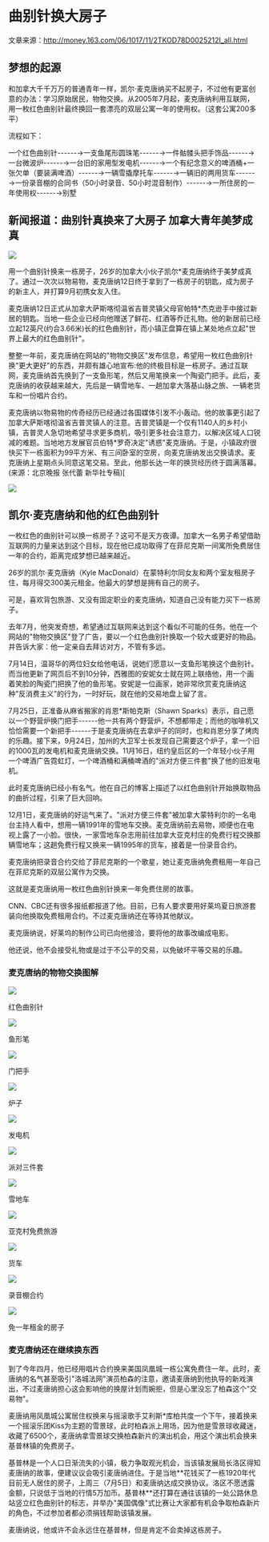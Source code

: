 # 曲别针换大房子

文章来源：<http://money.163.com/06/1017/11/2TKOD78D0025212I_all.html>

## 梦想的起源

和加拿大千千万万的普通青年一样，凯尔·麦克唐纳买不起房子，不过他有更富创意的办法：学习原始居民，物物交换。从2005年7月起，麦克唐纳利用互联网，用一枚红色曲别针最终换回一套漂亮的双层公寓一年的使用权。（这套公寓200多平）

流程如下： 

一个红色曲别针------→一支鱼尾形圆珠笔------→一件骷髅头把手饰品------→一台微波炉------→一台旧的家用型发电机------→一个有纪念意义的啤酒桶+一张欠单（要装满啤酒）------→一辆雪撬摩托车------→一辆旧的两用货车------→一份录音棚的合同书（50小时录音、50小时混音制作）------→一所住房的一年使用权------→别墅

## 新闻报道：曲别针真换来了大房子 加拿大青年美梦成真

![][image0]

用一个曲别针换来一栋房子，26岁的加拿大小伙子凯尔\*麦克唐纳终于美梦成真了。通过一次次以物易物，麦克唐纳12日终于拿到了一栋房子的钥匙，成为房子的新主人，并打算9月初携女友入住。 

麦克唐纳12日正式从加拿大萨斯喀彻温省吉普灵镇父母官帕特\*杰克逊手中接过新居的钥匙。当地一些企业已经向他赠送了鲜花、红酒等乔迁礼物。他的新居前已经立起12英尺(约合3.66米)长的红色曲别针，而小镇正盘算在镇上某处地点立起"世界上最大的红色曲别针"。 

整整一年前，麦克唐纳在网站的"物物交换区"发布信息，希望用一枚红色曲别针换"更大更好"的东西，并颇有雄心地宣布:他的终极目标是一栋房子。通过互联网，麦克唐纳首先换到了一支鱼形笔，然后又用笔换来一个陶瓷门把手。此后，麦克唐纳的收获越来越大，先后是一辆雪地车、一趟加拿大落基山脉之旅、一辆老货车和一份唱片合约。

麦克唐纳以物易物的传奇经历已经通过各国媒体引发不小轰动。他的故事更引起了加拿大萨斯喀彻温省吉普灵镇人的注意。吉普灵镇是一个仅有1140人的乡村小镇，吉普灵人急切地希望寻求更多商机，吸引更多社会注意力，以解决区域人口锐减的难题。当地地方发展官员伯特\*罗奇决定"诱惑"麦克唐纳。于是，小镇政府很快买下一栋面积为99平方米、有三间卧室的空房，向麦克唐纳发出交换请求。麦克唐纳上星期点头同意这笔交易。至此，他那长达一年的换货经历终于圆满落幕。(来源：北京晚报 张代蕾 新华社专稿)[

![][image1]

## 凯尔·麦克唐纳和他的红色曲别针

一枚红色的曲别针可以换一栋房子？这可不是天方夜谭。加拿大一名男子希望借助互联网的力量来达到这个目标，现在他已成功取得了在菲尼克斯一间寓所免费居住一年的合约，距离完成梦想已越来越近。

26岁的凯尔·麦克唐纳（Kyle MacDonald）在蒙特利尔同女友和两个室友租房子住，每月得交300美元租金。他最大的梦想是拥有自己的房子。

可是，喜欢背包旅游、又没有固定职业的麦克唐纳，知道自己没有能力买下一栋房子。

去年7月，他突发奇想，希望通过互联网来达到这个看似不可能的任务。他在一个网站的"物物交换区"登了广告，要以一个红色曲别针换取一个较大或更好的物品。并告诉大家：他一定亲自去拜访对方，不管有多远。

7月14日，温哥华的两位妇女给他电话，说她们愿意以一支鱼形笔换这个曲别针。而当他更新了网页后不到10分钟，西雅图的安妮女士就在网上联络他，用一个画着笑脸的陶瓷门把换了他的鱼形笔。安妮是一位画家，她非常欣赏麦克唐纳这种"反消费主义"的行为，一时好玩，就在他的交易地盘上留了言。

7月25日，正准备从麻省搬家的肖恩\*斯帕克斯（Shawn Sparks）表示，自己愿以一个野营炉换门把手------他一共有两个野营炉，不想都带走；而他的咖啡机又恰恰需要一个新把手------于是麦克唐纳在去拿炉子的同时，也和肖恩分享了烤肉的乐趣。接下来，9月24日，加州的大卫军士长发现自己需要这个炉子，拿一个旧的1000瓦的发电机和麦克唐纳交换。11月16日，纽约皇后区的一个年轻小伙子用一个啤酒广告霓虹灯，一个啤酒桶和满桶啤酒的"派对方便三件套"换了他的旧发电机。

此时麦克唐纳已经小有名气。他在自己的博客上描述了以红色曲别针开始换取物品的曲折过程，引来了巨大回响。

12月1日，麦克唐纳的好运气来了。"派对方便三件套"被加拿大蒙特利尔的一名电台主持人看中，想用一辆1991年的雪地车交换。麦克唐纳前去易物，顺便也在电视上露了一小脸。很快，一家雪地车杂志用前往加拿大亚克村庄的免费行程交换那辆雪地车；这趟免费行程又换来一辆1995年的货车，接着是一份录音合约。

麦克唐纳把录音合约交给了菲尼克斯的一个歌星，她让麦克唐纳免费租用一年自己在菲尼克斯的双层公寓作为交换。

这就是麦克唐纳用一枚红色曲别针换来一年免费住房的故事。

CNN、CBC还有很多报纸都报道了他。目前，已有人要求要用好莱坞夏日旅游套装向他换取免费租用合约。不过麦克唐纳还在等待其他献议。

麦克唐纳说，好莱坞的制作公司已向他接洽，要将他的故事改编成电影。

他还说，他不会接受礼物或是过于不公平的交易，以免破坏平等交易的乐趣。

### 麦克唐纳的物物交换图解

![][image2]

红色曲别针

![][image3]

鱼形笔

![][image4]

门把手

![][image5]

炉子

![][image6]

发电机

![][image7]

派对三件套

![][image8]

雪地车

![][image9]

亚克村免费旅游

![][image10]

货车

![][image11]

录音棚合约

![][image12]

免一年租金的房子

### 麦克唐纳还在继续换东西

到了今年四月，他已经用唱片合约换来美国凤凰城一栋公寓免费住一年。此时，麦唐纳的名气甚至吸引"洛城法网"演员柏森的注意，邀请麦唐纳到他执导的新戏演出，不过麦唐纳担心这会影响他的换屋计划而婉拒，但是心里没忘了柏森这个"交易物"。 

麦唐纳用凤凰城公寓居住权换来与摇滚歌手艾利斯\*库柏共度一个下午，接着换来一个摇滚乐团Kiss为主题的雪景球，此时柏森派上用场，因为他是雪景球收藏迷，收藏了6500个，麦唐纳拿雪景球交换柏森新片的演出机会，用这个演出机会换来基普林镇的免费房子。 

基普林是一个人口日渐流失的小镇，极力争取观光机会，当该镇发展局长洛区得知麦唐纳的故事，便建议议会吸引麦唐纳进住。于是当地\*\*花钱买了一栋1920年代目前无人居住的房子，上周三（7月5日）和麦唐纳达成交换协议。洛区不愿透露金额，只说低于当地的行情5万加币。基普林\*\*还打算在通往该镇的一处公路休息站竖立红色曲别针的标志，并举办"美国偶像"式比赛让大家都有机会争取柏森新片的角色，不过参加者都必须捐钱帮助该镇发展。

麦唐纳说，他或许不会永远住在基普林，但是肯定不会卖掉这栋房子。

[image0]: http://cimg2.163.com/catchpic/3/3F/3F8F0D31FD05E7178074CE3D3792DBBA.jpg
[image1]: http://cimg2.163.com/stock/2006/10/17/200610171206394c6a4.jpg
[image2]: http://cimg2.163.com/stock/2006/10/17/2006101713335959c96.jpg
[image3]: http://cimg2.163.com/catchpic/2/25/250F116C243E083F0D6995E700EB2242.jpg
[image4]: http://cimg2.163.com/catchpic/2/20/20F510A60F4ED24D1C09F6C90362EC2B.jpg
[image5]: http://cimg2.163.com/catchpic/7/71/714DB922DBAD40A47DBF5B6D4A2B751E.jpg
[image6]: http://cimg2.163.com/catchpic/E/EA/EAB032895A0C0D0089127ACF4239279B.jpg
[image7]: http://cimg2.163.com/catchpic/1/1C/1C3DCDBFC2F292CF86E7C70575B8ED8D.jpg
[image8]: http://cimg2.163.com/catchpic/0/07/07D82CAD8500DF06F2AB297FB6157DDC.jpg
[image9]: http://cimg2.163.com/catchpic/A/A6/A6687863755F84853699A4E1A1B397D6.jpg
[image10]: http://cimg2.163.com/catchpic/3/3F/3F502BCFA0802CF392BB880A6DEB4108.jpg
[image11]: http://cimg2.163.com/catchpic/1/19/1907C3F1BBF894F4CD5A969C0D79DB50.jpg
[image12]: http://cimg2.163.com/catchpic/9/9E/9EFCA70A44BADAC63B401836F0DD0E2A.jpg
